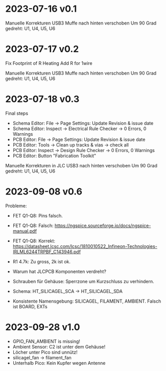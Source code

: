 # 2023-07-16 v0.1

Manuelle Korrekturen
USB3 Muffe nach hinten verschoben
Um 90 Grad gedreht: U1, U4, U5, U6

# 2023-07-17 v0.2

Fix Footprint of R Heating
Add R for 1wire


Manuelle Korrekturen
USB3 Muffe nach hinten verschoben
Um 90 Grad gedreht: U1, U4, U5, U6


# 2023-07-18 v0.3

Final steps

* Schema Editor: File -> Page Settings: Update Revision & issue date
* Schema Editor: Inspect -> Electrical Rule Checker -> 0 Errors, 0 Warnings
* PCB Editor: File -> Page Settings: Update Revision & issue date
* PCB Editor: Tools -> Clean up tracks & vias -> check all
* PCB Editor: Inspect -> Design Rule Checker -> 0 Errors, 0 Warnings
* PCB Editor: Button "Fabrication Toolkit"

Manuelle Korrekturen in JLC
USB3 nach hinten verschoben
Um 90 Grad gedreht: U1, U4, U5, U6

# 2023-09-08 v0.6

Probleme:
 * FET Q1-Q8: Pins falsch.
 * FET Q1-Q8: Falsch: https://ngspice.sourceforge.io/docs/ngspice-manual.pdf
 * FET Q1-Q8: Korrekt: https://datasheet.lcsc.com/lcsc/1810010522_Infineon-Technologies-IRLML6244TRPBF_C143946.pdf
 * R1 4.7k: Zu gross, 2k ist ok.
 * Warum hat JLCPCB Komponenten verdreht?
 * Schrauben für Gehäuse: Sperrzone um Kurzschluss zu verhindern.
 * Schema: HT_SILICAGEL_SCA -> HT_SILICAGEL_SDA

 * Konsistente Namensgebung: SILICAGEL, FILAMENT, AMBIENT. Falsch ist BOARD, EXTs

# 2023-09-28 v1.0
  * GPIO_FAN_AMBIENT is missing!
  * Ambient Sensor: C2 ist unter dem Gehäuse!
  * Löcher unter Pico sind unnütz!
  * silicagel_fan -> filament_fan
  * Unterhalb Pico: Kein Kupfer wegen Antenne
